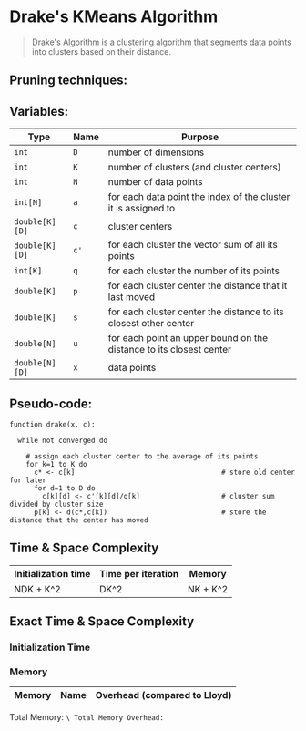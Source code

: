 # Drake's KMeans Algorithm

> Drake's Algorithm is a clustering algorithm that segments data points into clusters based on their distance.

## Pruning techniques:

<!-- TODO: svg -->

## Variables:

| Type           | Name | Purpose                                                             |
| -------------- | ---- | ------------------------------------------------------------------- |
| `int`          | `D`  | number of dimensions                                                |
| `int`          | `K`  | number of clusters (and cluster centers)                            |
| `int`          | `N`  | number of data points                                               |
| `int[N]`       | `a`  | for each data point the index of the cluster it is assigned to      |
| `double[K][D]` | `c`  | cluster centers                                                     |
| `double[K][D]` | `c'` | for each cluster the vector sum of all its points                   |
| `int[K]`       | `q`  | for each cluster the number of its points                           |
| `double[K]`    | `p`  | for each cluster center the distance that it last moved             |
| `double[K]`    | `s`  | for each cluster center the distance to its closest other center    |
| `double[N]`    | `u`  | for each point an upper bound on the distance to its closest center |
| `double[N][D]` | `x`  | data points                                                         |

## Pseudo-code:

<!-- TODO: update bounds code -->

```
function drake(x, c):

  while not converged do

    # assign each cluster center to the average of its points
    for k=1 to K do
      c* <- c[k]                                    # store old center for later
      for d=1 to D do
        c[k][d] <- c'[k][d]/q[k]                    # cluster sum divided by cluster size
      p[k] <- d(c*,c[k])                            # store the distance that the center has moved
```

## Time & Space Complexity

| Initialization time | Time per iteration | Memory   |
| ------------------- | ------------------ | -------- |
| NDK + K^2           | DK^2               | NK + K^2 |

## Exact Time & Space Complexity

### Initialization Time

### Memory

| Memory | Name | Overhead (compared to Lloyd) |
| ------ | ---- | ---------------------------- |


Total Memory: `\ Total Memory Overhead:`
